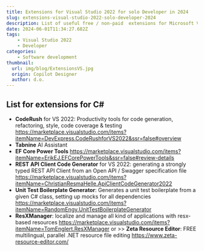 ```yaml
---
title: Extensions for Visual Studio 2022 for solo Developer in 2024
slug: extensions-visual-studio-2022-solo-developer-2024
description: List of useful free / non-paid  extensions for Microsoft Visual Studio 2022 for solo developer in 2024
date: 2024-06-01T11:34:27.682Z
tags:
    - Visual Studio 2022
    - Developer
categories:
    - Software development
thumbnail:
  url: img/blog/ExtensionsVS.jpg
  origin: Copilot Designer
  author: d.o.
---
```


## List for extensions for C#

- **CodeRush** for VS 2022: Productivity tools for code generation, refactoring, style, code coverage & testing
https://marketplace.visualstudio.com/items?itemName=DevExpress.CodeRushforVS2022&ssr=false#overview
- **Tabnine** AI Assistant 
- **EF Core Power Tools**
https://marketplace.visualstudio.com/items?itemName=ErikEJ.EFCorePowerTools&ssr=false#review-details
- **REST API Client Code Generator** for VS 2022: generating a strongly typed REST API Client from an Open API / Swagger specification file
https://marketplace.visualstudio.com/items?itemName=ChristianResmaHelle.ApiClientCodeGenerator2022
- **Unit Test Boilerplate Generator**: Generates a unit test boilerplate from a given C# class, setting up mocks for all dependencies
https://marketplace.visualstudio.com/items?itemName=RandomEngy.UnitTestBoilerplateGenerator
- **ResXManager**:  localize and manage all kind of applications with resx-based resources
https://marketplace.visualstudio.com/items?itemName=TomEnglert.ResXManager
or >> **Zeta Resource Editor**: FREE multilingual, parallel .NET resource file editing
https://www.zeta-resource-editor.com/
 